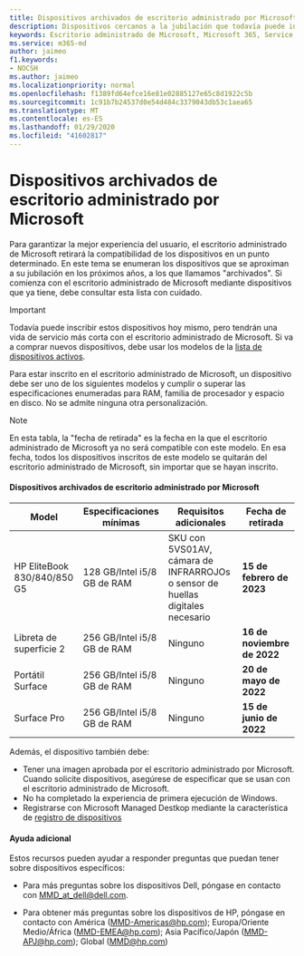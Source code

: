 ```yaml
---
title: Dispositivos archivados de escritorio administrado por Microsoft
description: Dispositivos cercanos a la jubilación que todavía puede inscribirse pero que tendrán una vida de soporte abreviada
keywords: Escritorio administrado de Microsoft, Microsoft 365, Service, Documentation
ms.service: m365-md
author: jaimeo
f1.keywords:
- NOCSH
ms.author: jaimeo
ms.localizationpriority: normal
ms.openlocfilehash: f1389fd64efce16e81e02885127e65c8d1922c5b
ms.sourcegitcommit: 1c91b7b24537d0e54d484c3379043db53c1aea65
ms.translationtype: MT
ms.contentlocale: es-ES
ms.lasthandoff: 01/29/2020
ms.locfileid: "41602817"
---
```

# <a name="microsoft-managed-desktop-archived-devices"></a>Dispositivos archivados de escritorio administrado por Microsoft

Para garantizar la mejor experiencia del usuario, el escritorio administrado de Microsoft retirará la compatibilidad de los dispositivos en un punto determinado. En este tema se enumeran los dispositivos que se aproximan a su jubilación en los próximos años, a los que llamamos "archivados". Si comienza con el escritorio administrado de Microsoft mediante dispositivos que ya tiene, debe consultar esta lista con cuidado.

>[!IMPORTANT]
>Todavía puede inscribir estos dispositivos hoy mismo, pero tendrán una vida de servicio más corta con el escritorio administrado de Microsoft. Si va a comprar nuevos dispositivos, debe usar los modelos de la [lista de dispositivos activos](./device-list.md).

<!-- Microsoft 365 E5; Device as a Service -->
<!-- Split from device & technologies topic. Destination topic for aka.ms/device-list  -->
Para estar inscrito en el escritorio administrado de Microsoft, un dispositivo debe ser uno de los siguientes modelos y cumplir o superar las especificaciones enumeradas para RAM, familia de procesador y espacio en disco. No se admite ninguna otra personalización.



>[!NOTE]
>En esta tabla, la "fecha de retirada" es la fecha en la que el escritorio administrado de Microsoft ya no será compatible con este modelo. En esa fecha, todos los dispositivos inscritos de este modelo se quitarán del escritorio administrado de Microsoft, sin importar que se hayan inscrito.

#### <a name="microsoft-managed-desktop-archived-devices"></a>Dispositivos archivados de escritorio administrado por Microsoft

| Model  | Especificaciones mínimas  | Requisitos adicionales   | Fecha de retirada |
|---------|---------|---------|---------|
| HP EliteBook 830/840/850 G5| 128 GB/Intel i5/8 GB de RAM | SKU con 5VS01AV, cámara de INFRARROJOs o sensor de huellas digitales necesario  | **15 de febrero de 2023** |
|Libreta de superficie 2| 256 GB/Intel i5/8 GB de RAM | Ninguno | **16 de noviembre de 2022** |
|Portátil Surface| 256 GB/Intel i5/8 GB de RAM | Ninguno | **20 de mayo de 2022** |
|Surface Pro| 256 GB/Intel i5/8 GB de RAM | Ninguno | **15 de junio de 2022** |


Además, el dispositivo también debe:

- Tener una imagen aprobada por el escritorio administrado por Microsoft. Cuando solicite dispositivos, asegúrese de especificar que se usan con el escritorio administrado de Microsoft.
- No ha completado la experiencia de primera ejecución de Windows.
- Registrarse con Microsoft Managed Destkop mediante la característica de [registro de dispositivos](https://aka.ms/mmddrhelp)

#### <a name="additional-help"></a>Ayuda adicional

Estos recursos pueden ayudar a responder preguntas que puedan tener sobre dispositivos específicos:

- Para más preguntas sobre los dispositivos Dell, póngase en contacto con [MMD_at_dell@dell.com](mailto:MMD_at_dell@dell.com).

- Para obtener más preguntas sobre los dispositivos de HP, póngase en contacto con América ([MMD-Americas@hp.com](mailto:mmd-americas@hp.com)); Europa/Oriente Medio/África ([MMD-EMEA@hp.com](mailto:mmd-emea@hp.com)); Asia Pacífico/Japón ([MMD-APJ@hp.com](mailto:mmd-apj@hp.com)); Global ([MMD@hp.com](mailto:mmd@hp.com))
